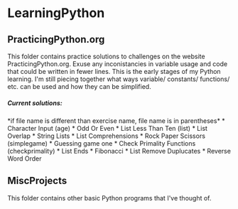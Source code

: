 ﻿# LearningPython
<h2>PracticingPython.org</h2>
This folder contains practice solutions to challenges on the website PracticingPython.org.
Exuse any inconistancies in variable usage and code that could be written in fewer lines. This is the early stages of my Python learning. I'm still piecing together what ways variable/ constants/ functions/ etc. can be used and how they can be simplified.
<h5>Current solutions:</h5>
*if file name is different than exercise name, file name is in parentheses*
* Character Input (age)
* Odd Or Even
* List Less Than Ten (list)
* List Overlap
* String Lists
* List Comprehensions
* Rock Paper Scissors (simplegame)
* Guessing game one
* Check Primality Functions (checkprimality)
* List Ends
* Fibonacci
* List Remove Duplucates
* Reverse Word Order
<h2>MiscProjects</h2>
This folder contains other basic Python programs that I've thought of. 
